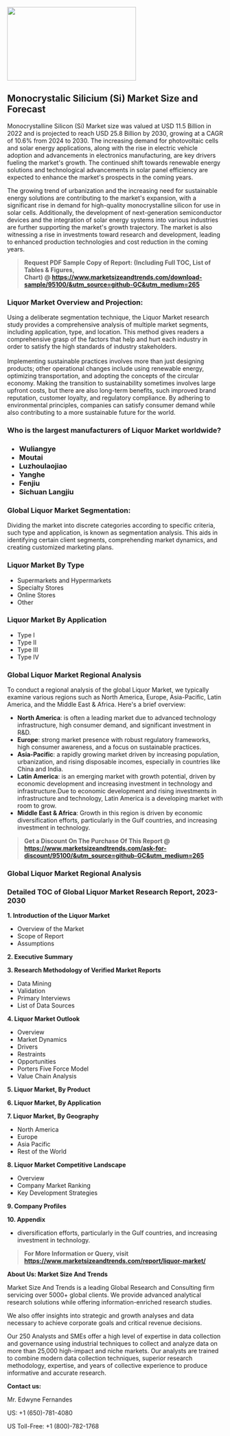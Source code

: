 <p><img class="alignnone size-medium wp-image-20088" src="https://ffe5etoiles.com/wp-content/uploads/2024/12/MST1-300x171.png" alt="" width="300" height="171" /></p><h2>Monocrystalic Silicium (Si) Market Size and Forecast</h2><p>Monocrystalline Silicon (Si) Market size was valued at USD 11.5 Billion in 2022 and is projected to reach USD 25.8 Billion by 2030, growing at a CAGR of 10.6% from 2024 to 2030. The increasing demand for photovoltaic cells and solar energy applications, along with the rise in electric vehicle adoption and advancements in electronics manufacturing, are key drivers fueling the market's growth. The continued shift towards renewable energy solutions and technological advancements in solar panel efficiency are expected to enhance the market's prospects in the coming years.</p><p>The growing trend of urbanization and the increasing need for sustainable energy solutions are contributing to the market's expansion, with a significant rise in demand for high-quality monocrystalline silicon for use in solar cells. Additionally, the development of next-generation semiconductor devices and the integration of solar energy systems into various industries are further supporting the market's growth trajectory. The market is also witnessing a rise in investments toward research and development, leading to enhanced production technologies and cost reduction in the coming years.</p></p><blockquote id="" class=""><strong>Request PDF Sample Copy of Report: (Including Full TOC, List of Tables &amp; Figures, Chart)&nbsp;@&nbsp;<strong><a href="https://www.marketsizeandtrends.com/download-sample/95100/&utm_source=github-GC&utm_medium=265" target="_blank">https://www.marketsizeandtrends.com/download-sample/95100/&utm_source=github-GC&utm_medium=265</a></strong></strong></blockquote><h3 id="" class="">Liquor Market&nbsp;Overview and Projection:</h3><p id="" class="">Using a deliberate segmentation technique, the Liquor Market research study provides a comprehensive analysis of multiple market segments, including application, type, and location. This method gives readers a comprehensive grasp of the factors that help and hurt each industry in order to satisfy the high standards of industry stakeholders. <br /> <br />Implementing sustainable practices involves more than just designing products; other operational changes include using renewable energy, optimizing transportation, and adopting the concepts of the circular economy. Making the transition to sustainability sometimes involves large upfront costs, but there are also long-term benefits, such improved brand reputation, customer loyalty, and regulatory compliance. By adhering to environmental principles, companies can satisfy consumer demand while also contributing to a more sustainable future for the world.</p><h3 id="" class="">Who is the largest manufacturers of&nbsp;Liquor Market worldwide?</h3><h3 class=""><p><ul><li>Wuliangye </li><li> Moutai </li><li> Luzhoulaojiao </li><li> Yanghe </li><li> Fenjiu </li><li> Sichuan Langjiu</li></ul></p></h3><h3 id="" class="">Global&nbsp;Liquor Market Segmentation:</h3><p id="" class="">Dividing the market into discrete categories according to specific criteria, such type and application, is known as segmentation analysis. This aids in identifying certain client segments, comprehending market dynamics, and creating customized marketing plans.</p><h3 id="" class="">Liquor Market&nbsp;By Type</h3><p><p><ul><li>Supermarkets and Hypermarkets </li><li> Specialty Stores </li><li> Online Stores </li><li> Other</p></li></ul></p></p><h3 id="" class="">Liquor Market&nbsp;By Application</h3><p class=""><p><ul><li>Type I </li><li> Type II </li><li> Type III </li><li> Type IV</li></ul></p></p><h3 id="" class="">Global Liquor Market Regional Analysis</h3><p id="" class="">To conduct a regional analysis of the global Liquor Market, we typically examine various regions such as North America, Europe, Asia-Pacific, Latin America, and the Middle East &amp; Africa. Here's a brief overview:</p><ul><li><strong>North America</strong>: is often a leading market due to advanced technology infrastructure, high consumer demand, and significant investment in R&amp;D.</li><li><strong>Europe</strong>: strong market presence with robust regulatory frameworks, high consumer awareness, and a focus on sustainable practices.</li><li><strong>Asia-Pacific</strong>: a rapidly growing market driven by increasing population, urbanization, and rising disposable incomes, especially in countries like China and India.</li><li><strong>Latin America</strong>: is an emerging market with growth potential, driven by economic development and increasing investment in technology and infrastructure.Due to economic development and rising investments in infrastructure and technology, Latin America is a developing market with room to grow.</li><li><strong>Middle East &amp; Africa</strong>: Growth in this region is driven by economic diversification efforts, particularly in the Gulf countries, and increasing investment in technology.</li></ul><blockquote id="" class=""><strong>Get a Discount On The Purchase Of This Report @ <strong><a href="https://www.marketsizeandtrends.com/ask-for-discount/95100/&utm_source=github-GC&utm_medium=265" target="_blank">https://www.marketsizeandtrends.com/ask-for-discount/95100/&utm_source=github-GC&utm_medium=265</a></strong></strong></blockquote><h3 id="" class="">Global Liquor Market Regional Analysis</h3><h3 id="" class="">Detailed TOC of Global Liquor Market Research Report, 2023-2030</h3><p id="" class=""><strong>1. Introduction of the Liquor Market</strong></p><ul><li>Overview of the Market</li><li>Scope of Report</li><li>Assumptions</li></ul><p id="" class=""><strong>2. Executive Summary</strong></p><p id="" class=""><strong>3. Research Methodology of Verified Market Reports</strong></p><ul><li>Data Mining</li><li>Validation</li><li>Primary Interviews</li><li>List of Data Sources</li></ul><p id="" class=""><strong>4. Liquor Market Outlook</strong></p><ul><li>Overview</li><li>Market Dynamics</li><li>Drivers</li><li>Restraints</li><li>Opportunities</li><li>Porters Five Force Model</li><li>Value Chain Analysis</li></ul><p id="" class=""><strong>5. Liquor Market, By Product</strong></p><p id="" class=""><strong>6. Liquor Market, By Application</strong></p><p id="" class=""><strong>7. Liquor Market, By Geography</strong></p><ul><li>North America</li><li>Europe</li><li>Asia Pacific</li><li>Rest of the World</li></ul><p id="" class=""><strong>8. Liquor Market Competitive Landscape</strong></p><ul><li>Overview</li><li>Company Market Ranking</li><li>Key Development Strategies</li></ul><p id="" class=""><strong>9. Company Profiles</strong></p><p id="" class=""><strong>10. Appendix</strong></p><ul><li>diversification efforts, particularly in the Gulf countries, and increasing investment in technology.</li></ul><blockquote id="" class=""><strong>For More Information or Query, visit <strong><strong><a href="https://www.marketsizeandtrends.com/report/liquor-market/" target="_blank">https://www.marketsizeandtrends.com/report/liquor-market/</a></strong></strong></strong></blockquote><p id="" class=""><strong>About Us: Market Size And Trends</strong></p><p id="" class="">Market Size And Trends is a leading Global Research and Consulting firm servicing over 5000+ global clients. We provide advanced analytical research solutions while offering information-enriched research studies.</p><p id="" class="">We also offer insights into strategic and growth analyses and data necessary to achieve corporate goals and critical revenue decisions.</p><p id="" class="">Our 250 Analysts and SMEs offer a high level of expertise in data collection and governance using industrial techniques to collect and analyze data on more than 25,000 high-impact and niche markets. Our analysts are trained to combine modern data collection techniques, superior research methodology, expertise, and years of collective experience to produce informative and accurate research.</p><p id="" class=""><strong>Contact us:</strong></p><p id="" class="">Mr. Edwyne Fernandes</p><p id="" class="">US: +1 (650)-781-4080</p><p id="" class="">US Toll-Free: +1 (800)-782-1768</p>
